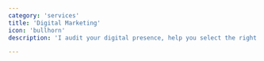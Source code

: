 ```yaml
---
category: 'services'
title: 'Digital Marketing'
icon: 'bullhorn'
description: 'I audit your digital presence, help you select the right channels, create engaging content, and eventually leverage digital media for your brand growth.'

---
```

